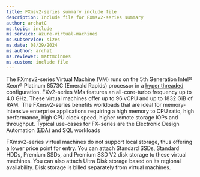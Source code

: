 ```yaml
---
title: FXmsv2-series summary include file
description: Include file for FXmsv2-series summary
author: archatC
ms.topic: include
ms.service: azure-virtual-machines
ms.subservice: sizes
ms.date: 08/29/2024
ms.author: archat
ms.reviewer: mattmcinnes
ms.custom: include file
---
```

The FXmsv2-series Virtual Machine (VM) runs on the 5th Generation Intel® Xeon® Platinum 8573C (Emerald Rapids) processor in a [hyper threaded](https://www.intel.com/content/www/architecture-and-technology/hyper-threading/hyper-threading-technology.html) configuration. FXv2-series VMs features an all-core-turbo frequency up to 4.0 GHz. These virtual machines offer up to 96 vCPU and up to 1832 GiB of RAM.  The FXmsv2-series benefits workloads that are ideal for memory-intensive enterprise applications requiring a high memory to CPU ratio, high performance, high CPU clock speed, higher remote storage IOPs and throughput. Typical use-cases for FX-series are the Electronic Design Automation (EDA) and SQL workloads

FXmsv2-series virtual machines do not support local storage, thus offering a lower price point for entry. You can attach Standard SSDs, Standard HDDs, Premium SSDs, and Premium SSD V2 disk storage to these virtual machines. You can also attach Ultra Disk storage based on its regional availability. Disk storage is billed separately from virtual machines. 
